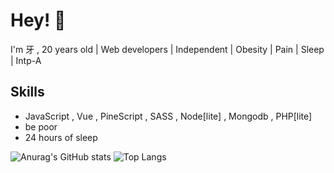 
# Hey! 👋

I'm 牙 , 20 years old | Web developers | Independent | Obesity | Pain | Sleep | Intp-A

## Skills

-  JavaScript , Vue , PineScript , SASS , Node[lite] , Mongodb , PHP[lite]
-  be poor
-  24 hours of sleep

![Anurag's GitHub stats](https://github-readme-stats.vercel.app/api?username=phrynus&show_icons=true&hide=issues,contribs&hide_border=true&show_owner=false)
![Top Langs](https://github-readme-stats.vercel.app/api/top-langs/?username=phrynus&layout=compact&hide=HTML&hide_border=true)
